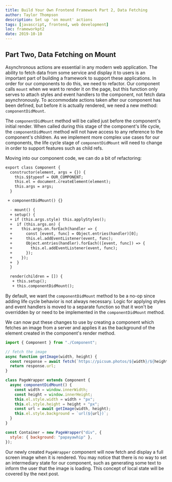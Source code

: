 ```yaml
---
title: Build Your Own Frontend Framework Part 2, Data Fetching
author: Taylor Thompson
description: Set up 'on mount' actions
tags: [javascript, frontend, web development]
loc: frameworkpt2
date: 2019-10-10
---
```


## Part Two, Data Fetching on Mount

Asynchronous actions are essential in any modern web application. The ability to fetch data from some service and display it to users is an important part of building a framework to support these applications. In order for our components to do this, we need to refactor. Our component calls `mount` when we want to render it on the page, but this function only serves to attach styles and event handlers to the component, not fetch data asynchronously. To accommodate actions taken after our component has been defined, but before it is actually rendered, we need a new method: `componentDidMount`.

The `componentDidMount` method will be called just before the component's initial render. When called during this stage of the component's life cycle, the `componentDidMount` method will not have access to any reference to the component's children. As we implement more complex use cases for our components, the life cycle stage of `componentDidMount` will need to change in order to support features such as child refs.

Moving into our component code, we can do a bit of refactoring:

```diff
export class Component {
  constructor(element, args = {}) {
    this.$$typeof = OUR_COMPONENT;
    this.el = document.createElement(element);
    this.args = args;
  }

 + componentDidMount() {}

  - mount() {
  + setup() {
  + if (this.args.style) this.applyStyles();
  +  if (this.args.on) {
  +    this.args.on.forEach(handler => {
  +      const [event, func] = Object.entries(handler)[0];
  +      this.el.addEventListener(event, func);
  +      Object.entries(handler).forEach(([event, func]) => {
  +        this.el.addEventListener(event, func);
  +      });
  +    });
  +  }
  }

  render(children = []) {
   + this.setup();
   + this.componentDidMount();
```

By default, we want the `componentDidMount` method to be a no-op since adding life cycle behavior is not always necessary. Logic for applying styles and event handlers is moved to a separate function so that it won't be overridden by or need to be implemented in the `componentDidMount` method.

We can now put these changes to use by creating a component which fetches an image from a server and applies it as the background of the element created in the component's render method.

```javascript
import { Component } from "./Component";

// fetch the image
async function getImage(width, height) {
  const response = await fetch(`https://picsum.photos/${width}/${height}`);
  return response.url;
}

class PageWrapper extends Component {
  async componentDidMount() {
    const width = window.innerWidth;
    const height = window.innerHeight;
    this.el.style.width = width + "px";
    this.el.style.height = height + "px";
    const url = await getImage(width, height);
    this.el.style.background = `url(${url})`;
  }
}

const Container = new PageWrapper("div", {
  style: { background: "papayawhip" },
});
```

Our newly created `PageWrapper` component will now fetch and display a full screen image when it is rendered. You may notice that there is no way to set an intermediary state for our component, such as generating some text to inform the user that the image is loading. This concept of local state will be covered by the next post.
